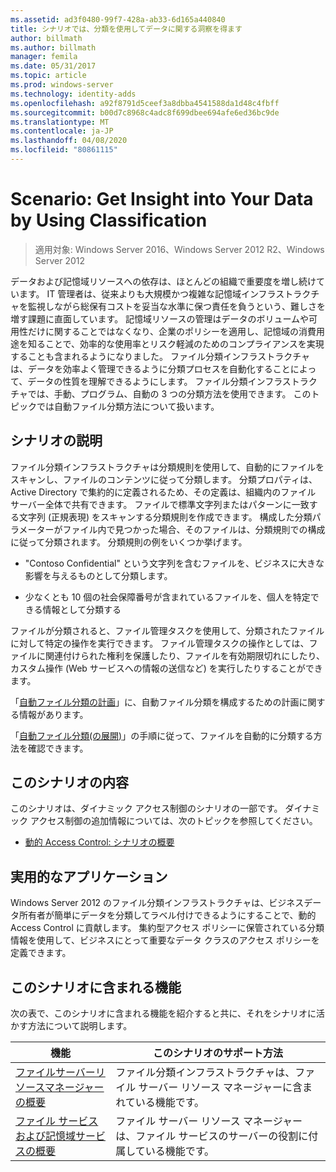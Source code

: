 ```yaml
---
ms.assetid: ad3f0480-99f7-428a-ab33-6d165a440840
title: シナリオでは、分類を使用してデータに関する洞察を得ます
author: billmath
ms.author: billmath
manager: femila
ms.date: 05/31/2017
ms.topic: article
ms.prod: windows-server
ms.technology: identity-adds
ms.openlocfilehash: a92f8791d5ceef3a8dbba4541588da1d48c4fbff
ms.sourcegitcommit: b00d7c8968c4adc8f699dbee694afe6ed36bc9de
ms.translationtype: MT
ms.contentlocale: ja-JP
ms.lasthandoff: 04/08/2020
ms.locfileid: "80861115"
---
```

# <a name="scenario-get-insight-into-your-data-by-using-classification"></a>Scenario: Get Insight into Your Data by Using Classification

>適用対象: Windows Server 2016、Windows Server 2012 R2、Windows Server 2012

データおよび記憶域リソースへの依存は、ほとんどの組織で重要度を増し続けています。 IT 管理者は、従来よりも大規模かつ複雑な記憶域インフラストラクチャを監視しながら総保有コストを妥当な水準に保つ責任を負うという、難しさを増す課題に直面しています。 記憶域リソースの管理はデータのボリュームや可用性だけに関することではなくなり、企業のポリシーを適用し、記憶域の消費用途を知ることで、効率的な使用率とリスク軽減のためのコンプライアンスを実現することも含まれるようになりました。 ファイル分類インフラストラクチャは、データを効率よく管理できるように分類プロセスを自動化することによって、データの性質を理解できるようにします。 ファイル分類インフラストラクチャでは、手動、プログラム、自動の 3 つの分類方法を使用できます。 このトピックでは自動ファイル分類方法について扱います。  
  
## <a name="scenario-description"></a><a name="BKMK_OVER"></a>シナリオの説明  
ファイル分類インフラストラクチャは分類規則を使用して、自動的にファイルをスキャンし、ファイルのコンテンツに従って分類します。 分類プロパティは、Active Directory で集約的に定義されるため、その定義は、組織内のファイル サーバー全体で共有できます。 ファイルで標準文字列またはパターンに一致する文字列 (正規表現) をスキャンする分類規則を作成できます。 構成した分類パラメーターがファイル内で見つかった場合、そのファイルは、分類規則での構成に従って分類されます。 分類規則の例をいくつか挙げます。  
  
-   "Contoso Confidential" という文字列を含むファイルを、ビジネスに大きな影響を与えるものとして分類します。  
  
-   少なくとも 10 個の社会保障番号が含まれているファイルを、個人を特定できる情報として分類する  
  
ファイルが分類されると、ファイル管理タスクを使用して、分類されたファイルに対して特定の操作を実行できます。 ファイル管理タスクの操作としては、ファイルに関連付けられた権利を保護したり、ファイルを有効期限切れにしたり、カスタム操作 (Web サービスへの情報の送信など) を実行したりすることができます。  
  
「[自動ファイル分類の計画](assetId:///e3c3bb4b-3034-42b7-b391-8ef5f5851955)」に、自動ファイル分類を構成するための計画に関する情報があります。  
  
「[自動ファイル分類&#40;の展開&#41;](Deploy-Automatic-File-Classification--Demonstration-Steps-.md)」の手順に従って、ファイルを自動的に分類する方法を確認できます。  
  
## <a name="in-this-scenario"></a>このシナリオの内容  
このシナリオは、ダイナミック アクセス制御のシナリオの一部です。 ダイナミック アクセス制御の追加情報については、次のトピックを参照してください。  
  
-   [動的 Access Control: シナリオの概要](Dynamic-Access-Control--Scenario-Overview.md)  
  
## <a name="practical-applications"></a><a name="BKMK_APP"></a>実用的なアプリケーション  
Windows Server 2012 のファイル分類インフラストラクチャは、ビジネスデータ所有者が簡単にデータを分類してラベル付けできるようにすることで、動的 Access Control に貢献します。 集約型アクセス ポリシーに保管されている分類情報を使用して、ビジネスにとって重要なデータ クラスのアクセス ポリシーを定義できます。  
  
## <a name="features-included-in-this-scenario"></a><a name="BKMK_NEW"></a>このシナリオに含まれる機能  
次の表で、このシナリオに含まれる機能を紹介すると共に、それをシナリオに活かす方法について説明します。  
  
|機能|このシナリオのサポート方法|  
|-----------|---------------------------------|  
|[ファイルサーバーリソースマネージャーの概要](https://technet.microsoft.com/library/hh831701.aspx)|ファイル分類インフラストラクチャは、ファイル サーバー リソース マネージャーに含まれている機能です。|  
|[ファイル サービスおよび記憶域サービスの概要](https://technet.microsoft.com/library/hh831487.aspx)|ファイル サーバー リソース マネージャーは、ファイル サービスのサーバーの役割に付属している機能です。|  
  


